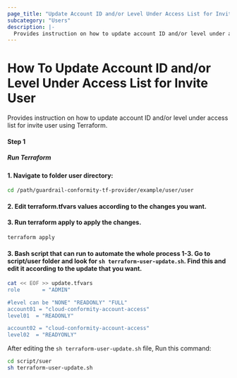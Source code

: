 ```yaml
---
page_title: "Update Account ID and/or Level Under Access List for Invite User - cloudconformity_terraform"
subcategory: "Users"
description: |-
  Provides instruction on how to update account ID and/or level under access list for invite user using Terraform.
---
```


# How To Update Account ID and/or Level Under Access List for Invite User
Provides instruction on how to update account ID and/or level under access list for invite user using Terraform.

#### Step 1

##### Run Terraform

#### 1. Navigate to folder user directory:
```sh
cd /path/guardrail-conformity-tf-provider/example/user/user
```
#### 2. Edit terraform.tfvars values according to the changes you want.

#### 3. Run terraform apply to apply the changes.
```sh
terraform apply
```
#### 3. Bash script that can run to automate the whole process 1-3. Go to script/user folder and look for `sh terraform-user-update.sh`. Find this and edit it according to the update that you want.

```sh
cat << EOF >> update.tfvars
role       = "ADMIN"

#level can be "NONE" "READONLY" "FULL"
account01 = "cloud-conformity-account-access"
level01  = "READONLY"

account02 = "cloud-conformity-account-access"
level02  = "READYONLY"
```

After editing the `sh terraform-user-update.sh` file, Run this command:
```sh
cd script/suer
sh terraform-user-update.sh
```

